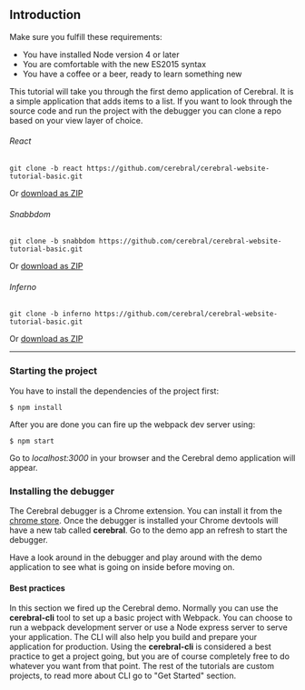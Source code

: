 ## Introduction

Make sure you fulfill these requirements:

* You have installed Node version 4 or later
* You are comfortable with the new ES2015 syntax
* You have a coffee or a beer, ready to learn something new

This tutorial will take you through the first demo application of Cerebral. It is a simple application that adds items to a list. If you want to look through the source code and run the project with the debugger you can clone a repo based on your view layer of choice.

###### React

`git clone -b react https://github.com/cerebral/cerebral-website-tutorial-basic.git`

Or [download as ZIP](https://github.com/cerebral/cerebral-website-tutorial-basic/archive/react.zip)

###### Snabbdom

`git clone -b snabbdom https://github.com/cerebral/cerebral-website-tutorial-basic.git`

Or [download as ZIP](https://github.com/cerebral/cerebral-website-tutorial-basic/archive/snabbdom.zip)

###### Inferno

`git clone -b inferno https://github.com/cerebral/cerebral-website-tutorial-basic.git`

Or [download as ZIP](https://github.com/cerebral/cerebral-website-tutorial-basic/archive/inferno.zip)

-----

### Starting the project
You have to install the dependencies of the project first:

`$ npm install`

After you are done you can fire up the webpack dev server using:

`$ npm start`

Go to *localhost:3000* in your browser and the Cerebral demo application will appear.

### Installing the debugger
The Cerebral debugger is a Chrome extension. You can install it from the [chrome store](https://chrome.google.com/webstore/detail/cerebral-debugger/ddefoknoniaeoikpgneklcbjlipfedbb). Once the debugger is installed your Chrome devtools will have a new tab called **cerebral**. Go to the demo app an refresh to start the debugger.

Have a look around in the debugger and play around with the demo application to see what is going on inside before moving on.

#### Best practices
In this section we fired up the Cerebral demo. Normally you can use the **cerebral-cli** tool to set up a basic project with Webpack. You can choose to run a webpack development server or use a Node express server to serve your application. The CLI will also help you build and prepare your application for production. Using the **cerebral-cli** is considered a best practice to get a project going, but you are of course completely free to do whatever you want from that point. The rest of the tutorials are custom projects, to read more about CLI go to "Get Started" section.
